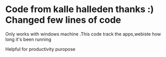 # Code from kalle halleden thanks :) Changed few lines of code

Only works with windows machine .This code track the apps,webiste how long it's been running 

Helpful for productivity puropose
